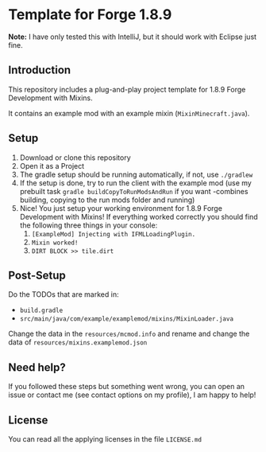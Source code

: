 # Template for Forge 1.8.9

**Note:** I have only tested this with IntelliJ, but it should work with Eclipse just fine.

## Introduction

This repository includes a plug-and-play project template for 1.8.9 Forge Development with Mixins.

It contains an example mod with an example mixin (`MixinMinecraft.java`).

## Setup

1. Download or clone this repository
2. Open it as a Project
3. The gradle setup should be running automatically, if not, use `./gradlew`
4. If the setup is done, try to run the client with the example mod (use my prebuilt task `gradle buildCopyToRunModsAndRun` if you want -combines building, copying to the run mods folder and running)
5. Nice! You just setup your working environment for 1.8.9 Forge Development with Mixins! If everything worked correctly you should find the following three things in your console:
   1. `[ExampleMod] Injecting with IFMLLoadingPlugin.`
   2. `Mixin worked!`
   3. `DIRT BLOCK >> tile.dirt`

## Post-Setup

Do the TODOs that are marked in:

- `build.gradle`
- `src/main/java/com/example/examplemod/mixins/MixinLoader.java`

Change the data in the `resources/mcmod.info` and rename and change the data of `resources/mixins.examplemod.json`

## Need help?

If you followed these steps but something went wrong, you can open an issue or contact me (see contact options on my profile), I am happy to help!

## License

You can read all the applying licenses in the file `LICENSE.md`